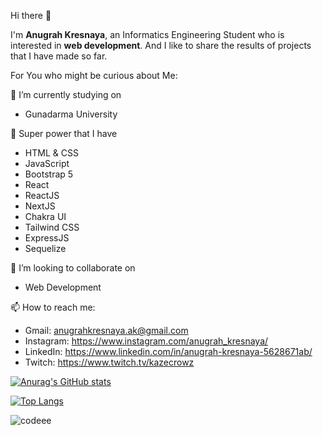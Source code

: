 Hi there 👋

I'm **Anugrah Kresnaya**, an Informatics Engineering Student who is interested in **web development**. And I like to share the results of projects that I have made so far.

For You who might be curious about Me:

🔭 I’m currently studying on 
* Gunadarma University

🌱 Super power that I have
* HTML & CSS
* JavaScript
* Bootstrap 5
* React
* ReactJS
* NextJS
* Chakra UI
* Tailwind CSS
* ExpressJS
* Sequelize

👯 I’m looking to collaborate on
* Web Development

📫 How to reach me:
* Gmail: anugrahkresnaya.ak@gmail.com
* Instagram: https://www.instagram.com/anugrah_kresnaya/
* LinkedIn: https://www.linkedin.com/in/anugrah-kresnaya-5628671ab/
* Twitch: https://www.twitch.tv/kazecrowz

[![Anurag's GitHub stats](https://github-readme-stats.vercel.app/api?username=anugrahkresnaya&theme=midnight-purple&show_icons=true)](https://github.com/anuraghazra/github-readme-stats)

[![Top Langs](https://github-readme-stats.vercel.app/api/top-langs/?username=anugrahkresnaya&theme=midnight-purple&show_icons=true)](https://github.com/anuraghazra/github-readme-stats)

![codeee](https://user-images.githubusercontent.com/55924803/182826659-24a41822-d136-4151-8115-6810c1b50865.gif)
